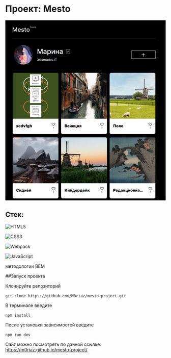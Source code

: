 # Проект: Mesto

![Начальное состояние страницы](src/images/preview.png)

## Стек:
![HTML5](https://img.shields.io/badge/html5-%23E34F26.svg?style=for-the-badge&logo=html5&logoColor=white)

![CSS3](https://img.shields.io/badge/css3-%231572B6.svg?style=for-the-badge&logo=css3&logoColor=white)

![Webpack](https://img.shields.io/badge/webpack-%238DD6F9.svg?style=for-the-badge&logo=webpack&logoColor=black)

![JavaScript](https://img.shields.io/badge/javascript-%23323330.svg?style=for-the-badge&logo=javascript&logoColor=%23F7DF1E)


методологии BEM

 ##Запуск проекта

Клонируйте репозиторий

```
git clone https://github.com/M0riaz/mesto-project.git
```

В терминале введите

```
npm install
```

После установки зависимостей введите

```
npm run dev
```



Сайт можно посмотреть по данной ссылке: https://m0riaz.github.io/mesto-project/ 
